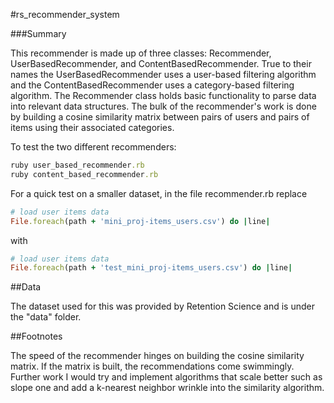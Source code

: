 #rs_recommender_system

###Summary

This recommender is made up of three classes: Recommender, UserBasedRecommender, and ContentBasedRecommender. True to their names the UserBasedRecommender uses a user-based filtering algorithm and the ContentBasedRecommender uses a category-based filtering algorithm. The Recommender class holds basic functionality to parse data into relevant data structures. The bulk of the recommender's work is done by building a cosine similarity matrix between pairs of users and pairs of items using their associated categories.

To test the two different recommenders:

```ruby
ruby user_based_recommender.rb
ruby content_based_recommender.rb
```

For a quick test on a smaller dataset, in the file recommender.rb replace

```ruby
# load user items data
File.foreach(path + 'mini_proj-items_users.csv') do |line|
```
with

```ruby
# load user items data
File.foreach(path + 'test_mini_proj-items_users.csv') do |line|
```

##Data

The dataset used for this was provided by Retention Science and is under the "data" folder. 

##Footnotes

The speed of the recommender hinges on building the cosine similarity matrix. If the matrix is built, the recommendations come swimmingly. Further work I would try and implement algorithms that scale better such as slope one and add a k-nearest neighbor wrinkle into the similarity algorithm.
